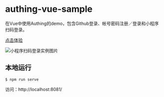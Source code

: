 # authing-vue-sample

在Vue中使用Authing的demo，包含Github登录、帐号密码注册／登录和小程序扫码登录。

[点击体验](http://sample.authing.cn)

![小程序扫码登录实例图片](https://usercontents.authing.cn/wxapp-sacan.png)

## 本地运行

``` shell
$ npm run serve
```

 访问：http://localhost:8081/
